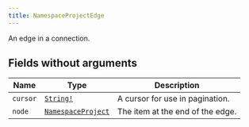 ```yaml
---
title: NamespaceProjectEdge
---
```


An edge in a connection.

## Fields without arguments

| Name | Type | Description |
|------|------|-------------|
| `cursor` | [`String!`](../scalar/string.md) | A cursor for use in pagination. |
| `node` | [`NamespaceProject`](../object/namespaceproject.md) | The item at the end of the edge. |

